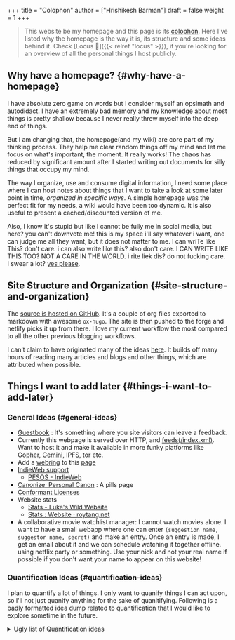 +++
title = "Colophon"
author = ["Hrishikesh Barman"]
draft = false
weight = 1
+++

<div class="book-hint info">

> This website be my homepage and this page is its [colophon](https://hacdias.com/colophon). Here I've listed why the homepage is the way it is, its structure and some ideas behind it. Check [Locus 🌊]({{< relref "locus" >}}), if you're looking for an overview of all the personal things I host publicly.
</div>


## Why have a homepage? {#why-have-a-homepage}

I have absolute zero game on words but I consider myself an opsimath and autodidact. I have an extremely bad memory and my knowledge about most things is pretty shallow because I never really threw myself into the deep end of things.

But I am changing that, the homepage(and my wiki) are core part of my thinking process. They help me clear random things off my mind and let me focus on what's important, the moment. It really works! The chaos has reduced by significant amount after I started writing out documents for silly things that occupy my mind.

The way I organize, use and consume digital information, I need some place where I can host notes about things that I want to take a look at some later point in time, _organized in specific ways_. A simple homepage was the perfect fit for my needs, a wiki would have been too dynamic. It is also useful to present a cached/discounted version of me.

Also, I know it's stupid but like I cannot be fully me in social media, but here? you can't downvote me! this is my space i'll say whatever i want, one can judge me all they want, but it does not matter to me. I can wriTe like This? don't care. i can also write like this? also don't care. I CAN WRITE LIKE THIS TOO? NOT A CARE IN THE WORLD. i rite liek dis? do not fucking care. I swear a lot? [yes please](https://www.reddit.com/r/effinbirds/).


## Site Structure and Organization {#site-structure-and-organization}

The [source is hosted on GitHub](https://github.com/geekodour/o). It's a couple of org files exported to markdown with awesome `ox-hugo`. The site is then pushed to the forge and netlify picks it up from there. I love my current workflow the most compared to all the other previous blogging workflows.

I can’t claim to have originated many of the ideas [here](https://alexvermeer.com/wp-content/uploads/8760-hours.pdf). It builds off many hours of reading many articles and blogs and other things, which are attributed when possible.


## Things I want to add later {#things-i-want-to-add-later}


### General Ideas {#general-ideas}

-   [Guestbook](https://hacdias.com/guestbook) : It's something where you site visitors can leave a feedback.
-   Currently this webpage is served over HTTP, and [feeds(/index.xml)](/index.xml). Want to host it and make it available in more funky platforms like Gopher, [Gemini](https://brainbaking.com/post/2021/04/using-hugo-to-launch-a-gemini-capsule/), IPFS, tor etc.
-   Add a [webring](https://github.com/XXIIVV/webring#join-the-webring) to this [page](https://github.com/lawik/beambloggers)
-   [IndieWeb support](https://indiewebify.me/)
    -   [PESOS - IndieWeb](https://indieweb.org/PESOS)
-   [Canonize: Personal Canon](https://www.brendanschlagel.com/canon/) : A pills page
-   [Conformant Licenses](https://opendefinition.org/licenses/)
-   Website stats
    -   [Stats - Luke's Wild Website](https://www.lkhrs.com/stats/)
    -   [Stats : Website · roytang.net](https://roytang.net/page/stats/site/)
-   A collaborative movie watchlist manager: I cannot watch movies alone. I want to have a small webapp where one can enter `(suggestion name, suggestor name, secret)` and make an entry. Once an entry is made, I get an email about it and we can schedule watching it together offline. using netflix party or something. Use your nick and not your real name if possible if you don't want your name to appear on this website!


### Quantification Ideas {#quantification-ideas}

I plan to quantify a lot of things. I only want to quanify things I can act upon, so I'll not just quanify anything for the sake of quanitifying. Following is a badly formatted idea dump related to quantification that I would like to explore sometime in the future.

<details>
<summary>Ugly list of Quantification ideas</summary>
<div class="details">

-   Meta
    -   [seanbreckenridge/HPI: Human Programming Interface - a way to unify, ...](https://github.com/seanbreckenridge/HPI#readme)
    -   <https://github.com/woop/awesome-quantified-self>
-   3D
    -   [Anand Sharma on Gyroscope](https://gyrosco.pe/aprilzero/helix/mind/)
    -   [brunosimon/my-room-in-3d](https://github.com/brunosimon/my-room-in-3d)
-   Life graph
    -   <https://busterbenson.com/the-life-of/buster/>
    -   <https://github.com/lord/mortalical>
    -   <https://github.com/cheeaun/life>
    -   <https://github.com/KrauseFx/FxLifeSheet>
    -   <https://github.com/AnandChowdhary/life-data>
-   Software/Tool
    -   data extractors
        -   [GitHub - seanbreckenridge/google_takeout_parser: Parses data out of your Goog...](https://github.com/seanbreckenridge/google_takeout_parser)
        -   <https://jeffhuang.com/extracting_data_from_tracking_devices/>
        -   [GitHub - MasterScrat/Chatistics: 💬 Python scripts to parse Messenger, Hangout...](https://github.com/MasterScrat/Chatistics)
        -   [GitHub - seanbreckenridge/HPI: Human Programming Interface - a way to unify, ...](https://github.com/seanbreckenridge/HPI#readme)
    -   activity trackers
        -   <https://activitywatch.net/>
        -   <https://github.com/TailorDev/Watson>
        -   <https://github.com/phiresky/timetrackrs>
        -   <https://github.com/larose/utt>
        -   <https://github.com/nikolassv/bartib>
        -   <https://github.com/heedy/heedy>
        -   <https://github.com/almarklein/timetagger>
        -   <https://github.com/samg/timetrap>
        -   <https://github.com/sourcegraph/thyme>
        -   <https://github.com/wtfutil/wtf>
    -   running
        -   <https://github.com/alex-hhh/ActivityLog2>
        -   <https://github.com/yihong0618/running_page>
        -   <https://github.com/tmcw/running-for-nerds>
    -   others
        -   <https://showcase.metamate.io/hackernews-user-activity>
        -   <https://github.com/lowlighter/metrics>
    -   analytics
        -   <https://github.com/getredash/redash>
        -   <https://github.com/metabase/metabase>
        -   <https://github.com/mr-karan/swiggy-analytics/tree/master/swiggy_analytics>
    -   CRM
        -   <https://github.com/monicahq/monica>
        -   <https://github.com/JacobEvelyn/friends>
-   Experiments
    -   <https://github.com/turbomaze/28-hour-day>
    -   <https://github.com/schollz/howmanypeoplearearound>
-   HW
    -   <https://github.com/davidhampgonsalves/life-dashboard>
-   Setup of other people
    -   <https://github.com/thesephist/sounds>
    -   <https://github.com/mholt/timeliner>
    -   [The new reading stack - macwright.com](https://macwright.com/2020/12/24/the-new-reading-stack.html)
    -   [My Quantified Self Setup « julian.digital](https://julian.digital/2020/02/23/my-quantified-self-setup/)
    -   <https://aaronparecki.com/>
    -   <https://github.com/nicbou/timeline>
    -   <https://github.com/zuchka/grafana-docs-exporter>
    -   <https://www.swarmapp.com/user/50413849/year-in-review/2021?s=rzsi5V-Vav1VXSTIKrLHEDor8UQ>
-   Self
    -   how much time i spend on the internet and how much time i spend in life in general.
    -   make the year diary digital
    -   metrics of how long the laptop was on over days etc
    -   visualization of linux home directory etc
</div>
</details>
